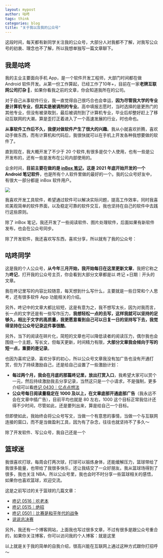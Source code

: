 ```yaml
---
layout: mypost
author: 咕咚
tags: think
categories: blog
title: "关于我以及我的公众号"
---
```


这段时间，每天都有新同学关注我的公众号，大部分人对我都不了解，对我写公众号的初衷、理念也不了解，所以我想单独写一篇文章聊下。

## 我是咕咚
我的主业主要面向手机 App，是一个软件开发工程师，大部门时间都在做 Android 软件开发。从第一份工作算起，已经工作了10年+，目前在一家**老牌互联网公司打杂 🧣**，如果你看我之前的文章，你会知道我所在的公司。

对于自己从事软件行业，我一直觉得自己很巧合也会幸运，**因为尽管我大学的专业是计算机专业，但其实是被调剂的专业**。高中填报志愿时，当时选择的是更热门的其他专业，但没有被录取到，最后被调剂到了计算机专业，毕业后却整好赶上了移动互联网的大潮，算是歪打正着进入了一个高速发展的行业，时也命也。

**从事软件工作后不久，我便对做软件产生了很大的兴趣**。我从小就喜欢折腾，喜欢动手做东西，而有计算机和代码后，我很快就可以在手机上开发各种我想要做的软件了。

直到现在，我大概开发了不少于 20 个软件,有很多是仅个人使用，也有一些是公开发布的，还有一些是发布在公司内部使用的。

业余时间，**目前主要在做的是 [inBox 笔记](https://mp.weixin.qq.com/s/l-EZl5MsXh-Y4uTbPAy80Q)，这是 2021 年底开始开发的一个 Android 笔记软件**，也是所有个人软件里做的最好的一个。我的公众号好友中，有很大一部分都是 inBox 软件用户。

![](https://doc.gudong.site/assets/img/inbox-home.5af11b27.png)


我喜欢开发工具软件，希望通过软件可以解决实际问题，提高工作效率，同时我喜欢美观简单的软件界面，以及稳定可靠的软件交互，我也坚持在自己的软件中去践行这些原则。

除了 inBox 笔记，我还开发了一些阅读软件、图片处理软件，后面如果有新软件发布，也会在公众号同步。

除了开发软件，我还喜欢写东西，喜欢分享，所以就有了我的公众号：

## 咕咚同学

这是我的个人公众号，**从今年三月开始，我开始每日在这里更新文章**，我把它称之为**咚记**，打开我的公众号主页，你会看到大部分文章都是以 咚记 +日期｜开头的文章。

我在咚记里写的内容比较随意，每天想到什么写什么，主要就是一些日常和个人思考，还有很多软件 App 功能相关的介绍。

另外，咚记中的文章大都比较短，这是有意为之，我不想写太长，因为对我而言，长一点的文字还是有一些写作压力，**我想轻松一点的去写，这样我就可以坚持的足够久，相比于文字的高质量，我更愿意看到自己可以日复一日的坚持写下去，我觉得坚持在公众号记录这件事很酷**。

另外，当下的阅读在碎片化，简短的文章也可以降低读者的阅读压力，偶尔我也会围绕一个主题，写长文，但每天更新，时间精力有限，**大部分文章我会倾向于写的短一点，重要的是记录**。

也因为喜欢记录、喜欢分享的初心，所以公众号文章我没有加广告也没有开通打赏，但为了持续激励自己，还是给自己设置了一些激励计划：
- **每过两个月，我会在月底的那篇咚记里，放出打赏入口**，我希望大家可以赏个一元，然后持续激励我去分享记录，当然这只是一个小请求，不是强制，更多介绍可以看[咚记 0430｜亿点点想法](https://mp.weixin.qq.com/s/CtAOoa-Kvwad8uqFNw4lGg)
- **公众号每日阅读量稳定在 1000 及以上，在文章底部开通底部广告**（我永远不会在文章中插广告），目前平均也就是 80 左右，1000 这个目标正常我估计还得不少时间，尽管如此，还是要列出来，算是给自己一个目标。

但即使如此，我始终会将公众号写文，当做一个有意思的事情，当做一个与互联网连接的窗口，而不是当做盈利工具，因为有了杂念，往往也就坚持不了多久～

除了开发软件、写公众号，我自己还是一个

## 篮球迷

我很喜欢打球，每周会打两次球，打球可以锻炼身体，还能缓解压力，篮球带给了我很多能量，也带给了我很多快乐，还让我结交了一众好朋友。我从篮球场得到了很多，我也关注 NBA，所以公众号里，我也会时不时分享一些篮球相关的感悟，如果你也喜欢篮球，欢迎交流。

这是之前写过的关于篮球的几篇文章：
- [咚记 0516｜吃老本](https://mp.weixin.qq.com/s/Bn9Fwtw_19Q2MtRHaR3N8g)
- [咚记 0515｜绝招](https://mp.weixin.qq.com/s/hPsQsAp-D_dv68Yi_xaY-w)
- [咚记 0501｜比赛是和平年代的战争](https://mp.weixin.qq.com/s/ekC_KIRGcQ4JrhdVdn776w)
- [说说总决赛](https://mp.weixin.qq.com/s/pNhkz9_8qu9oOnlnUkdg7A)

另外，我还有一个博客网站，上面我也写过很多文章，不过有很多是跟公众号重合的，如果你关注博客，你可以访问我的个人博客：就是这里


以上就是关于我的简单的自我介绍，很高兴能在互联网上通过这种方式跟你打招呼～